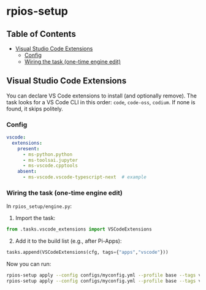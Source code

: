 # rpios-setup

## Table of Contents
- [Visual Studio Code Extensions](#visual-studio-code-extensions)
  - [Config](#config)
  - [Wiring the task (one-time engine edit)](#wiring-the-task-one-time-engine-edit)



## Visual Studio Code Extensions

You can declare VS Code extensions to install (and optionally remove). The task looks for a VS Code CLI in this order: `code`, `code-oss`, `codium`. If none is found, it skips politely.

### Config

```yaml
vscode:
  extensions:
    present:
      - ms-python.python
      - ms-toolsai.jupyter
      - ms-vscode.cpptools
    absent:
      - ms-vscode.vscode-typescript-next  # example
```

### Wiring the task (one-time engine edit)

In `rpios_setup/engine.py`:

1. Import the task:

```python
from .tasks.vscode_extensions import VSCodeExtensions
```

2. Add it to the build list (e.g., after Pi-Apps):

```python
tasks.append(VSCodeExtensions(cfg, tags={"apps","vscode"}))
```

Now you can run:

```bash
rpios-setup apply --config configs/myconfig.yml --profile base --tags vscode --dry-run
rpios-setup apply --config configs/myconfig.yml --profile base --tags vscode
```
